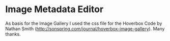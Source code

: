 # Image Metadata Editor

As basis for the Image Gallery I used the css file for the Hoverbox Code by  Nathan Smith
(http://sonspring.com/journal/hoverbox-image-gallery). Many thanks.


